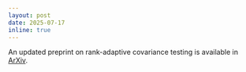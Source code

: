 ```yaml
---
layout: post
date: 2025-07-17
inline: true
---
```


An updated preprint on rank-adaptive covariance testing is available in [ArXiv](https://doi.org/10.48550/arXiv.2309.10284). 